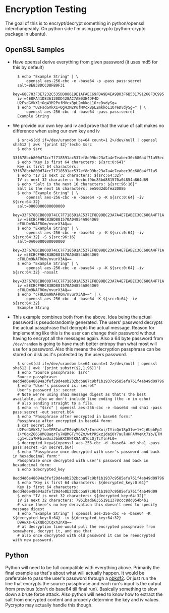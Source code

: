 Encryption Testing
==================

The goal of this is to encrypt/decrypt something in python/openssl interchangeably. On python side I'm using pycrypto (python-crypto package in ubuntu).

OpenSSL Samples
---------------

* Have openssl derive everything from given password (it uses md5 for this by default)

        $ echo "Example String" | \
            openssl aes-256-cbc -e -base64 -p -pass pass:secret
        salt=8E838DCCD8FB9F31
        key=68C783F3E7232C535DD88619E1AFAEC69FDA9B4EA9B03F6B531791268F3C9958
        iv =4E8FA41D836120DD428AC7AE03E4DF4D
        U2FsdGVkX1+Og43M2PufMVcxBpL2mkkoL1OreDvdySg=
        $ echo "U2FsdGVkX1+Og43M2PufMVcxBpL2mkkoL1OreDvdySg=" | \
            openssl aes-256-cbc -d -base64 -pass pass:secret
        Example String

* We provide our own key and iv and prove that the value of salt makes no difference when using our own key and iv

        $ src=$(dd if=/dev/urandom bs=64 count=1 2>/dev/null | openssl sha512 | awk '{print $2}')echo $src
        $ echo $src
        33f678bcb800d74cc7f718591ac537ef8d99bc23a7a4e7eabec30c680a4f71a55ecbcf9bc83bd881570a04854a864d69ee50d2dbfea208863f9fb0a00cc48c4a
        $ echo "Key is first 64 characters: ${src:0:64}"
        Key is first 64 characters: 33f678bcb800d74cc7f718591ac537ef8d99bc23a7a4e7eabec30c680a4f71a5
        $ echo "IV is next 32 characters: ${src:64:32}"
        IV is next 32 characters: 5ecbcf9bc83bd881570a04854a864d69
        $ echo "Salt is the next 16 characters: ${src:96:16}"
        Salt is the next 16 characters: ee50d2dbfea20886
        $ echo "Example String" | \
            openssl aes-256-cbc -e -base64 -p -K ${src:0:64} -iv ${src:64:32}
        salt=0800000000000000
        key=33F678BCB800D74CC7F718591AC537EF8D99BC23A7A4E7EABEC30C680A4F71A5
        iv =5ECBCF9BC83BD881570A04854A864D69
        cFULDm9NAFROm/nvurX3AQ==
        $ echo "Example String" | \
            openssl aes-256-cbc -e -base64 -p -K ${src:0:64} -iv ${src:64:32} -S ${src:96:16}
        salt=0A00000000000000
        key=33F678BCB800D74CC7F718591AC537EF8D99BC23A7A4E7EABEC30C680A4F71A5
        iv =5ECBCF9BC83BD881570A04854A864D69
        cFULDm9NAFROm/nvurX3AQ==
        $ echo "Example String" | \
            openssl aes-256-cbc -e -base64 -p -K ${src:0:64} -iv ${src:64:32} -nosalt
        key=33F678BCB800D74CC7F718591AC537EF8D99BC23A7A4E7EABEC30C680A4F71A5
        iv =5ECBCF9BC83BD881570A04854A864D69
        cFULDm9NAFROm/nvurX3AQ==
        $ echo "cFULDm9NAFROm/nvurX3AQ==" | \
            openssl aes-256-cbc -d -base64 -K ${src:0:64} -iv ${src:64:32}
        Example String

* This example combines both from the above. Idea being the actual password is pseudorandomly generated. The users' password decrypts the actual passphrase that decrypts the actual message. Reason for implementing like this is the user can change their password without having to encrypt all the messages again.  Also a 64 byte password from `/dev/random` is going to have much better entropy than what most will use for a password. Also this means the decryption passphrase can be stored on disk as it's protected by the users password.

        $ src=$(dd if=/dev/urandom bs=64 count=1 2>/dev/null | openssl sha512 | awk '{print substr($2,1,96)}')
        $ echo "Source passphrase: $src"
        Source passphrase: 8edd4d6e48694a3fef29d4e0b232bcba87c9bf1b1937c9585efa761f4ab49d097961bad663551911378ccc8dd054b4b1
        $ echo "User's password is: secret"
        User's password is: secret
        # Note we're using sha1 message digest as that's the best available, also we don't include line ending (the -n in echo)
        # also sending straight to a file.
        $ echo -n "$src" | openssl aes-256-cbc -e -base64 -md sha1 -pass pass:secret -out secret.b64
        $ echo "Passphrase after encrypted in base64 form:"
        Passphrase after encrypted in base64 form:
        $ cat secret.b64
        U2FsdGVkX1/fweIERIwLwTM0zqMb8s7/InruKoi/IYicQm18p31w+1+Cj6UpbEpJ
        1+Y0qxZ66SHM8QaqrFy7WBMGT/Y6Zm/wtPRSxz1dai0Y7aulHHFAMVeKt7sb/ETM
        cg1+Lza7MFbiwUxzJbmBXC0NfK8An8YdLQjTcYlnFL0=
        $ decrypted_key=$(openssl aes-256-cbc -d -base64 -md sha1 -pass pass:secret -in secret.b64)
        $ echo "Passphrase once decrypted with user's password and back in hexadecimal form:"
        Passphrase once decrypted with user's password and back in hexadecimal form:
        $ echo $decrypted_key
        8edd4d6e48694a3fef29d4e0b232bcba87c9bf1b1937c9585efa761f4ab49d097961bad663551911378ccc8dd054b4b1
        $ echo "Key is first 64 characters: ${decrypted_key:0:64}"
        Key is first 64 characters: 8edd4d6e48694a3fef29d4e0b232bcba87c9bf1b1937c9585efa761f4ab49d09
        $ echo "IV is next 32 characters: ${decrypted_key:64:32}"
        IV is next 32 characters: 7961bad663551911378ccc8dd054b4b1
        # since there's no key derivation this doesn't need to specify message digest
        $ echo "Example String" | openssl aes-256-cbc -e -base64 -K ${decrypted_key:0:64} -iv ${decrypted_key:64:32}
        D9AwXs+G2XQBq3Cqxn2nXQ==
        # at decryption time would pull the encrypted passphrase from somewhere, decrypt it, and use that
        # also once decrypted with old password it can be reencrypted with new password.

Python
------

Python will need to be full compatible with everything above. Primarily the final example as that's about what will actually happen.  It would be preferable to pass the user's password through a [pbkdf2](https://en.wikipedia.org/wiki/PBKDF2). Or just run the line that encrypts the source passphrase and each run's input is the output from previous (don't do base64 till final run). Basically something to slow down a brute force attack. Also python will need to know how to extract the salt from encrypted content and properly determine the key and iv values. Pycrypto may actually handle this though.
